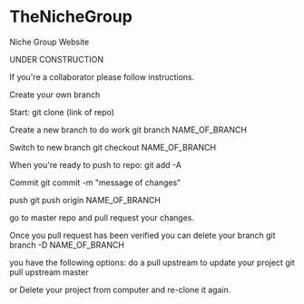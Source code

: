 # TheNicheGroup
Niche Group Website


UNDER CONSTRUCTION

If you're a collaborator please follow instructions. 

Create your own branch 

Start:
git clone (link of repo)

Create a new branch to do work
git branch NAME_OF_BRANCH

Switch to new branch
git checkout NAME_OF_BRANCH

When you're ready to push to repo:
git add -A

Commit
git commit -m "message of changes"

push
git push origin NAME_OF_BRANCH

go to master repo and pull request your changes. 

Once you pull request has been verified you can delete your branch
git branch -D NAME_OF_BRANCH

you have the following options:
do a pull upstream to update your project
git pull upstream master

or 
Delete your project from computer and re-clone it again. 
